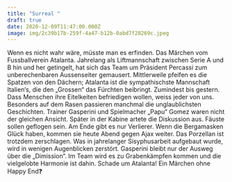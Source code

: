 ```yaml
---
title: "Surreal "
draft: true
date: 2020-12-09T11:47:00.000Z
image: img/2c39b17b-259f-4a47-b12b-0abd7f28269c.jpeg
---
```



Wenn es nicht wahr wäre, müsste man es erfinden. Das Märchen vom Fussballverein Atalanta. Jahrelang als Liftmannschaft zwischen Serie A und B hin und her getingelt, hat sich das Team um Präsident Percassi zum unberechenbaren Aussenseiter gemausert. Mittlerweile pfeifen es die Spatzen von den Dächern; Atalanta ist die sympathischste Mannschaft Italien‘s, die den „Grossen“ das Fürchten beibringt. Zumindest bis gestern. Dass Menschen ihre Eitelkeiten befriedigen wollen, weiss jeder von uns. Besonders auf dem Rasen passieren manchmal die unglaublichsten Geschichten. Trainer Gasperini und Spielmacher „Papu“ Gomez waren nicht der gleichen Ansicht. Später in der Kabine artete die Diskussion aus. Fäuste sollen geflogen sein. Am Ende gibt es nur Verlierer. Wenn die Bergamasken Glück haben, kommen sie heute Abend gegen Ajax weiter. Das Porzellan ist trotzdem zerschlagen. Was in jahrelanger Sisyphusarbeit aufgebaut wurde, wird in wenigen Augenblicken zerstört. Gasperini bleibt nur der Ausweg über die „Dimission“. Im Team wird es zu Grabenkämpfen kommen und die vielgelobte Harmonie ist dahin. Schade um Atalanta! Ein Märchen ohne Happy End❓